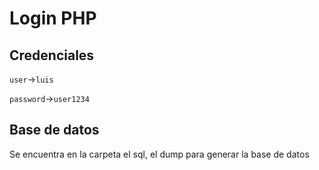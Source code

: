 # Login PHP

## Credenciales

`user`->`luis`

`password`->`user1234`

## Base de datos

Se encuentra en la carpeta el sql, el dump para generar la base de datos
